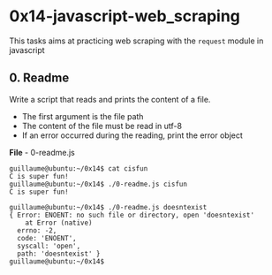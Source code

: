 # 0x14-javascript-web_scraping

This tasks aims at practicing web scraping with the `request` module in javascript


## 0. Readme

Write a script that reads and prints the content of a file.

* The first argument is the file path
* The content of the file must be read in utf-8
* If an error occurred during the reading, print the error object


**File** - 0-readme.js



```
guillaume@ubuntu:~/0x14$ cat cisfun
C is super fun!
guillaume@ubuntu:~/0x14$ ./0-readme.js cisfun
C is super fun!

guillaume@ubuntu:~/0x14$ ./0-readme.js doesntexist
{ Error: ENOENT: no such file or directory, open 'doesntexist'
    at Error (native)
  errno: -2,
  code: 'ENOENT',
  syscall: 'open',
  path: 'doesntexist' }
guillaume@ubuntu:~/0x14$ 
```
